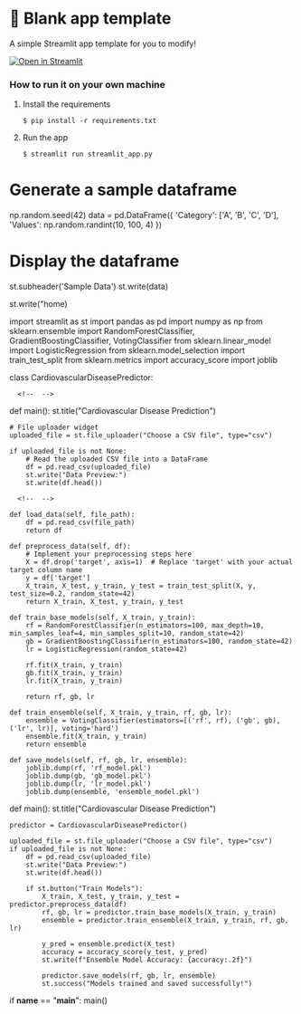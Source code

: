 # 🎈 Blank app template

A simple Streamlit app template for you to modify!

[![Open in Streamlit](https://static.streamlit.io/badges/streamlit_badge_black_white.svg)](https://blank-app-template.streamlit.app/)

### How to run it on your own machine

1. Install the requirements

   ```
   $ pip install -r requirements.txt
   ```

2. Run the app

   ```
   $ streamlit run streamlit_app.py
   ```
<!--  -->
# Generate a sample dataframe
np.random.seed(42)
data = pd.DataFrame({
    'Category': ['A', 'B', 'C', 'D'],
    'Values': np.random.randint(10, 100, 4)
})

# Display the dataframe
st.subheader('Sample Data')
st.write(data)
<!--  -->

st.write("home)

<!-- This is the code for heart disease prediction -->

import streamlit as st
import pandas as pd
import numpy as np
from sklearn.ensemble import RandomForestClassifier, GradientBoostingClassifier, VotingClassifier
from sklearn.linear_model import LogisticRegression
from sklearn.model_selection import train_test_split
from sklearn.metrics import accuracy_score
import joblib

class CardiovascularDiseasePredictor:
   <!-- uploaded_file = st.file.uploader"Choose a csv file", type="csv"

   if uploaded_file is not NONE: 
      df = pd.read.csv(uploaded_file)
      st.write("Data preview:")
      st.write(df.head()) -->


      <!--  -->
   def main():
      st.title("Cardiovascular Disease Prediction")

    # File uploader widget
    uploaded_file = st.file_uploader("Choose a CSV file", type="csv")

    if uploaded_file is not None:
        # Read the uploaded CSV file into a DataFrame
        df = pd.read_csv(uploaded_file)
        st.write("Data Preview:")
        st.write(df.head())

      <!--  -->

    def load_data(self, file_path):
        df = pd.read_csv(file_path)
        return df

    def preprocess_data(self, df):
        # Implement your preprocessing steps here
        X = df.drop('target', axis=1)  # Replace 'target' with your actual target column name
        y = df['target']
        X_train, X_test, y_train, y_test = train_test_split(X, y, test_size=0.2, random_state=42)
        return X_train, X_test, y_train, y_test

    def train_base_models(self, X_train, y_train):
        rf = RandomForestClassifier(n_estimators=100, max_depth=10, min_samples_leaf=4, min_samples_split=10, random_state=42)
        gb = GradientBoostingClassifier(n_estimators=100, random_state=42)
        lr = LogisticRegression(random_state=42)

        rf.fit(X_train, y_train)
        gb.fit(X_train, y_train)
        lr.fit(X_train, y_train)

        return rf, gb, lr

    def train_ensemble(self, X_train, y_train, rf, gb, lr):
        ensemble = VotingClassifier(estimators=[('rf', rf), ('gb', gb), ('lr', lr)], voting='hard')
        ensemble.fit(X_train, y_train)
        return ensemble

    def save_models(self, rf, gb, lr, ensemble):
        joblib.dump(rf, 'rf_model.pkl')
        joblib.dump(gb, 'gb_model.pkl')
        joblib.dump(lr, 'lr_model.pkl')
        joblib.dump(ensemble, 'ensemble_model.pkl')

def main():
    st.title("Cardiovascular Disease Prediction")

    predictor = CardiovascularDiseasePredictor()

    uploaded_file = st.file_uploader("Choose a CSV file", type="csv")
    if uploaded_file is not None:
        df = pd.read_csv(uploaded_file)
        st.write("Data Preview:")
        st.write(df.head())

        if st.button("Train Models"):
            X_train, X_test, y_train, y_test = predictor.preprocess_data(df)
            rf, gb, lr = predictor.train_base_models(X_train, y_train)
            ensemble = predictor.train_ensemble(X_train, y_train, rf, gb, lr)

            y_pred = ensemble.predict(X_test)
            accuracy = accuracy_score(y_test, y_pred)
            st.write(f"Ensemble Model Accuracy: {accuracy:.2f}")

            predictor.save_models(rf, gb, lr, ensemble)
            st.success("Models trained and saved successfully!")

if __name__ == "__main__":
    main()
